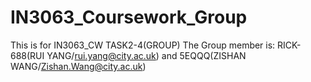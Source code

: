 # IN3063_Coursework_Group
This is for IN3063_CW TASK2-4(GROUP)
The Group member is: RICK-688(RUI YANG/rui.yang@city.ac.uk) and 5EQQQ(ZISHAN WANG/Zishan.Wang@city.ac.uk)
